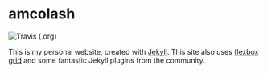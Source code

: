 # amcolash

![Travis (.org)](https://img.shields.io/travis/amcolash/amcolash.svg)

This is my personal website, created with [Jekyll](https://jekyllrb.com/). This site also uses [flexbox grid](http://flexboxgrid.com/) and some fantastic Jekyll plugins from the community.
